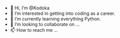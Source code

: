 - 👋 Hi, I’m @Kodoka
- 👀 I’m interested in getting into coding as a career.
- 🌱 I’m currently learning everything Python.
- 💞️ I’m looking to collaborate on ...
- 📫 How to reach me ...

<!---
Kodoka/Kodoka is a ✨ special ✨ repository because its `README.md` (this file) appears on your GitHub profile.
You can click the Preview link to take a look at your changes.
--->
